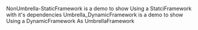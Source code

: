 NonUmbrella-StaticFramework is a demo to show Using a StatciFramework with it's dependencies
Umbrella_DynamicFramework is a demo to show Using a DynamicFramework As UmbrellaFramework
